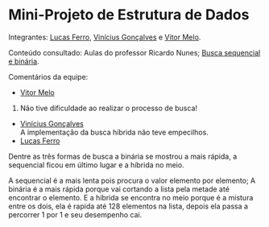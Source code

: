 # Mini-Projeto de Estrutura de Dados

Integrantes: [Lucas Ferro](https://github.com/lucasferro0), [Vinícius Gonçalves](https://github.com/gonssalves) e [Vitor Melo](https://github.com/vitormelods).

Conteúdo consultado: Aulas do professor Ricardo Nunes; [Busca sequencial e binária](https://classroom.google.com/u/1/c/NTI2MTg4MzMxNDM1/m/NTI4NzI1OTMxNDEx/details).

Comentários da equipe:

- [Vitor Melo](https://github.com/vitormelods)
1. Não tive dificuldade ao realizar o processo de busca!
- [Vinícius Gonçalves](https://github.com/gonssalves)
  </br>A implementação da busca híbrida não teve empecilhos.
- [Lucas Ferro](https://github.com/lucasferro0)


Dentre as três formas de busca a binária se mostrou a mais rápida, a sequencial ficou em último lugar e a híbrida no meio.

A sequencial é a mais lenta pois procura o valor elemento por elemento;
A binária é a mais rápida porque vai cortando a lista pela metade até encontrar o elemento.
E a híbrida se encontra no meio porque é a mistura entre os dois, ela é rapida até 128 elementos na lista, depois ela passa a percorrer 1 por 1 e seu desempenho cai.


